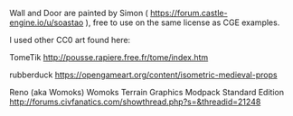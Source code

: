 Wall and Door are painted by Simon ( https://forum.castle-engine.io/u/soastao ), free to use on the same license as CGE examples.

I used other CC0 art found here:

TomeTik
http://pousse.rapiere.free.fr/tome/index.htm

rubberduck
https://opengameart.org/content/isometric-medieval-props

Reno (aka Womoks)  Womoks Terrain Graphics Modpack  Standard Edition
http://forums.civfanatics.com/showthread.php?s=&threadid=21248
